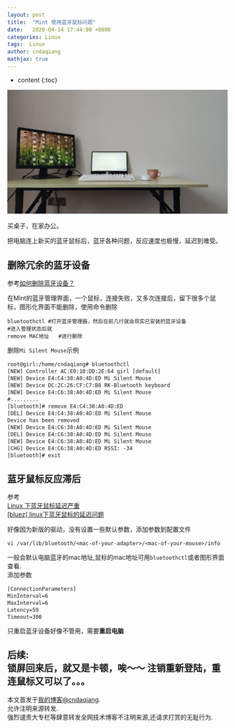 ```yaml
---
layout: post
title:  "Mint 使用蓝牙鼠标问题"
date:   2020-04-14 17:44:00 +0800
categories: Linux
tags:  Linux
author: cndaqiang
mathjax: true
---
```

* content
{:toc}


![](/uploads/2020/04/desk.jpg)





买桌子，在家办公。

把电脑连上新买的蓝牙鼠标后，蓝牙各种问题，反应速度也极慢，延迟到难受。


## 删除冗余的蓝牙设备
参考[如何删除蓝牙设备？](https://chubuntu.com/questions/21129/how-can-i-remove-a-bluetooth-device.html)

在Mint的蓝牙管理界面，一个鼠标，连接失败，又多次连接后，留下很多个鼠标，图形化界面不能删除，使用命令删除
```
bluetoothctl #打开蓝牙管理器，然后在前几行就会现实已安装的蓝牙设备
#进入管理状态后就
remove MAC地址   #进行删除
```
删除`Mi Silent Mouse`示例
```
root@girl:/home/cndaqiang# bluetoothctl
[NEW] Controller AC:E0:10:DD:2E:64 girl [default]
[NEW] Device E4:C4:38:A0:4D:ED Mi Silent Mouse
[NEW] Device DC:2C:26:CF:C7:B8 RK-Bluetooth keyboard
[NEW] Device E4:C6:38:A0:4D:ED Mi Silent Mouse
#.........
[bluetooth]# remove E4:C4:38:A0:4D:ED
[DEL] Device E4:C4:38:A0:4D:ED Mi Silent Mouse
Device has been removed
[NEW] Device E4:C6:38:A0:4D:ED Mi Silent Mouse
[DEL] Device E4:C6:38:A0:4D:ED Mi Silent Mouse
[NEW] Device E4:C6:38:A0:4D:ED Mi Silent Mouse
[CHG] Device E4:C6:38:A0:4D:ED RSSI: -34
[bluetooth]# exit
```

## 蓝牙鼠标反应滞后
参考<br>
[Linux 下蓝牙鼠标延迟严重](https://www.dianbanjiu.com/post/linux-%E4%B8%8B%E8%93%9D%E7%89%99%E9%BC%A0%E6%A0%87%E5%BB%B6%E8%BF%9F%E4%B8%A5%E9%87%8D/)<br>
[[bluez] linux下蓝牙鼠标的延迟问题](https://www.voorp.com/a/linux%E8%93%9D%E7%89%99%E5%8D%A1%E9%A1%BF)

好像因为新版的驱动，没有设置一些默认参数，添加参数到配置文件
```
vi /var/lib/bluetooth/<mac-of-your-adapter>/<mac-of-your-mouse>/info
```
一般会默认电脑蓝牙的mac地址,鼠标的mac地址可用`bluetoothctl`或者图形界面查看.<br>
添加参数
```
[ConnectionParameters]
MinInterval=6
MaxInterval=6
Latency=59
Timeout=300
```
只重启蓝牙设备好像不管用，需要**重启电脑**

后续:<br>
锁屏回来后，就又是卡顿，唉～～
注销重新登陆，重连鼠标又可以了。。。
------
本文首发于[我的博客@cndaqiang](https://cndaqiang.github.io/).<br>
允许注明来源转发.<br>
强烈谴责大专栏等肆意转发全网技术博客不注明来源,还请求打赏的无耻行为.
